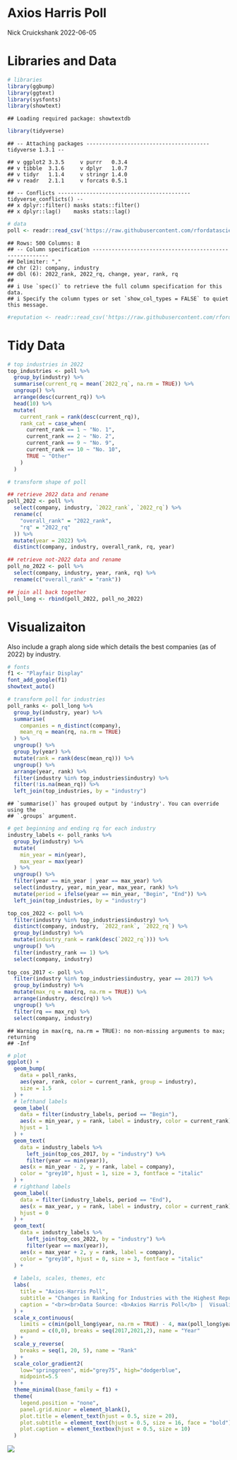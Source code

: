Axios Harris Poll
================
Nick Cruickshank
2022-06-05

# Libraries and Data

``` r
# libraries
library(ggbump)
library(ggtext)
library(sysfonts)
library(showtext)
```

    ## Loading required package: showtextdb

``` r
library(tidyverse)
```

    ## -- Attaching packages --------------------------------------- tidyverse 1.3.1 --

    ## v ggplot2 3.3.5     v purrr   0.3.4
    ## v tibble  3.1.6     v dplyr   1.0.7
    ## v tidyr   1.1.4     v stringr 1.4.0
    ## v readr   2.1.1     v forcats 0.5.1

    ## -- Conflicts ------------------------------------------ tidyverse_conflicts() --
    ## x dplyr::filter() masks stats::filter()
    ## x dplyr::lag()    masks stats::lag()

``` r
# data
poll <- readr::read_csv('https://raw.githubusercontent.com/rfordatascience/tidytuesday/master/data/2022/2022-05-31/poll.csv')
```

    ## Rows: 500 Columns: 8
    ## -- Column specification --------------------------------------------------------
    ## Delimiter: ","
    ## chr (2): company, industry
    ## dbl (6): 2022_rank, 2022_rq, change, year, rank, rq
    ## 
    ## i Use `spec()` to retrieve the full column specification for this data.
    ## i Specify the column types or set `show_col_types = FALSE` to quiet this message.

``` r
#reputation <- readr::read_csv('https://raw.githubusercontent.com/rfordatascience/tidytuesday/master/data/2022/2022-05-31/reputation.csv')
```

# Tidy Data

``` r
# top industries in 2022
top_industries <- poll %>%
  group_by(industry) %>%
  summarise(current_rq = mean(`2022_rq`, na.rm = TRUE)) %>%
  ungroup() %>%
  arrange(desc(current_rq)) %>%
  head(10) %>%
  mutate(
    current_rank = rank(desc(current_rq)),
    rank_cat = case_when(
      current_rank == 1 ~ "No. 1",
      current_rank == 2 ~ "No. 2",
      current_rank == 9 ~ "No. 9",
      current_rank == 10 ~ "No. 10",
      TRUE ~ "Other"
    )
  ) 
```

``` r
# transform shape of poll

## retrieve 2022 data and rename
poll_2022 <- poll %>%
  select(company, industry, `2022_rank`, `2022_rq`) %>%
  rename(c(
    "overall_rank" = "2022_rank",
    "rq" = "2022_rq"
  )) %>%
  mutate(year = 2022) %>%
  distinct(company, industry, overall_rank, rq, year)

## retrieve not-2022 data and rename
poll_no_2022 <- poll %>%
  select(company, industry, year, rank, rq) %>%
  rename(c("overall_rank" = "rank"))

## join all back together
poll_long <- rbind(poll_2022, poll_no_2022)
```

# Visualizaiton

Also include a graph along side which details the best companies (as of
2022) by industry.

``` r
# fonts
f1 <- "Playfair Display"
font_add_google(f1)
showtext_auto()
```

``` r
# transform poll for industries
poll_ranks <- poll_long %>%
  group_by(industry, year) %>%
  summarise(
    companies = n_distinct(company),
    mean_rq = mean(rq, na.rm = TRUE)
  ) %>%
  ungroup() %>%
  group_by(year) %>%
  mutate(rank = rank(desc(mean_rq))) %>%
  ungroup() %>%
  arrange(year, rank) %>%
  filter(industry %in% top_industries$industry) %>%
  filter(!is.na(mean_rq)) %>% 
  left_join(top_industries, by = "industry")
```

    ## `summarise()` has grouped output by 'industry'. You can override using the
    ## `.groups` argument.

``` r
# get beginning and ending rq for each industry
industry_labels <- poll_ranks %>%
  group_by(industry) %>%
  mutate(
    min_year = min(year),
    max_year = max(year)
  ) %>%
  ungroup() %>%
  filter(year == min_year | year == max_year) %>%
  select(industry, year, min_year, max_year, rank) %>%
  mutate(period = ifelse(year == min_year, "Begin", "End")) %>%
  left_join(top_industries, by = "industry")

top_cos_2022 <- poll %>%
  filter(industry %in% top_industries$industry) %>%
  distinct(company, industry, `2022_rank`, `2022_rq`) %>%
  group_by(industry) %>%
  mutate(industry_rank = rank(desc(`2022_rq`))) %>%
  ungroup() %>%
  filter(industry_rank == 1) %>%
  select(company, industry)
  
top_cos_2017 <- poll %>%
  filter(industry %in% top_industries$industry, year == 2017) %>%
  group_by(industry) %>%
  mutate(max_rq = max(rq, na.rm = TRUE)) %>%
  arrange(industry, desc(rq)) %>%
  ungroup() %>%
  filter(rq == max_rq) %>%
  select(company, industry)
```

    ## Warning in max(rq, na.rm = TRUE): no non-missing arguments to max; returning
    ## -Inf

``` r
# plot
ggplot() + 
  geom_bump(
    data = poll_ranks,
    aes(year, rank, color = current_rank, group = industry),
    size = 1.5
  ) + 
  # lefthand labels
  geom_label(
    data = filter(industry_labels, period == "Begin"),
    aes(x = min_year, y = rank, label = industry, color = current_rank),
    hjust = 1
  ) + 
  geom_text(
    data = industry_labels %>%
      left_join(top_cos_2017, by = "industry") %>%
      filter(year == min(year)),
    aes(x = min_year - 2, y = rank, label = company),
    color = "grey10", hjust = 1, size = 3, fontface = "italic"
  ) +
  # righthand labels
  geom_label(
    data = filter(industry_labels, period == "End"),
    aes(x = max_year, y = rank, label = industry, color = current_rank),
    hjust = 0
  ) + 
  geom_text(
    data = industry_labels %>%
      left_join(top_cos_2022, by = "industry") %>%
      filter(year == max(year)),
    aes(x = max_year + 2, y = rank, label = company),
    color = "grey10", hjust = 0, size = 3, fontface = "italic"
  ) +
  
  # labels, scales, themes, etc
  labs(
    title = "Axios-Harris Poll",
    subtitle = "Changes in Ranking for Industries with the Highest Reputation as of 2022",
    caption = "<br><br>Data Source: <b>Axios Harris Poll</b> |  Visualization: <b>N. Cruickshank</b> | #TidyTuesday"
  ) +
  scale_x_continuous(
    limits = c(min(poll_long$year, na.rm = TRUE) - 4, max(poll_long$year, na.rm = TRUE) + 4), 
    expand = c(0,0), breaks = seq(2017,2021,2), name = "Year"
  ) + 
  scale_y_reverse(
    breaks = seq(1, 20, 5), name = "Rank"
  ) + 
  scale_color_gradient2(
    low="springgreen", mid="grey75", high="dodgerblue", 
    midpoint=5.5
  ) +
  theme_minimal(base_family = f1) + 
  theme(
    legend.position = "none",
    panel.grid.minor = element_blank(),
    plot.title = element_text(hjust = 0.5, size = 20),
    plot.subtitle = element_text(hjust = 0.5, size = 16, face = "bold"),
    plot.caption = element_textbox(hjust = 0.5, size = 10)
  )
```

![](Axios-Harris-Poll_files/figure-gfm/Axios%20Harris%20Industry%20Rankings-1.png)<!-- -->
